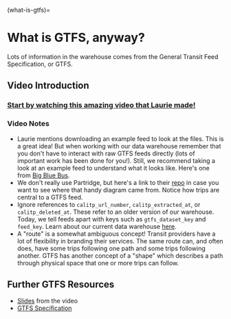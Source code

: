 (what-is-gtfs)=

# What is GTFS, anyway?

Lots of information in the warehouse comes from the General Transit Feed Specification, or GTFS.

## Video Introduction

### [Start by watching this amazing video that Laurie made!](https://www.youtube.com/watch?v=Us6j5GYoLtk)

### Video Notes

* Laurie mentions downloading an example feed to look at the files. This is a great idea! But when working with our data warehouse remember that you don't have to interact with raw GTFS feeds directly (lots of important work has been done for you!). Still, we recommend taking a look at an example feed to understand what it looks like. Here's one from [Big Blue Bus](http://gtfs.bigbluebus.com/current.zip).
* We don't really use Partridge, but here's a link to their [repo](https://github.com/remix/partridge) in case you want to see where that handy diagram came from. Notice how trips are central to a GTFS feed.
* Ignore references to `calitp_url_number`, `calitp_extracted_at`, or `calitp_deleted_at`. These refer to an older version of our warehouse. Today, we tell feeds apart with keys such as `gtfs_dataset_key` and `feed_key`. Learn about our current data warehouse [here](warehouse-starter-kit-page).
* A "route" is a somewhat ambiguous concept! Transit providers have a lot of flexibility in branding their services. The same route can, and often does, have some trips following one path and some trips following another. GTFS has another concept of a "shape" which describes a path through physical space that one or more trips can follow.

## Further GTFS Resources

* [Slides](https://docs.google.com/presentation/d/1fqIeXevb18T5s5k6XPxFbVEMHBPybeV29rFoFXROCw8/) from the video
* [GTFS Specification](https://gtfs.org)

